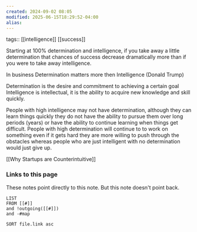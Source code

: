 ```yaml
---
created: 2024-09-02 08:05
modified: 2025-06-15T18:29:52-04:00
alias: 
---
```

tags:: [[intelligence]] [[success]]

Starting at 100% determination and intelligence, if you take away a little determination that chances of success decrease dramatically more than if you were to take away intelligence. 

In business Determination matters more then Intelligence (Donald Trump)

Determination is the desire and commitment to achieving a certain goal
Intelligence is intellectual, it is the ability to acquire new knowledge and skill quickly.

People with high intelligence may not have determination, although they can learn things quickly they do not have the ability to pursue them over long periods (years) or have the ability to continue learning when things get difficult.
People with high determination will continue to to work on something even if it gets hard they are more willing to push through the obstacles whereas people who are just intelligent with no determination would just give up.

[[Why Startups are Counterintuitive]]
### Links to this page
These notes point directly to this note. But this note doesn't point back.
```dataview
LIST
FROM [[#]]
and !outgoing([[#]])
and -#map

SORT file.link asc
```



